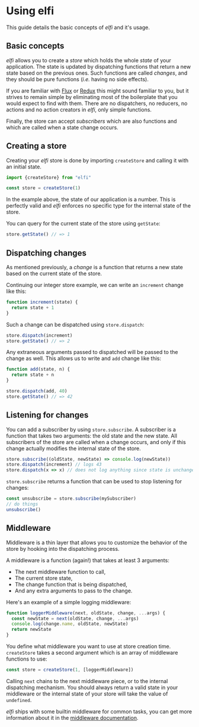 # Using elfi

This guide details the basic concepts of *elfi* and it's usage.

## Basic concepts

*elfi* allows you to create a _store_ which holds the whole _state_ of your
application. The state is updated by dispatching functions that return a new
state based on the previous ones. Such functions are called _changes_, and they
should be pure functions (_i.e._ having no side effects).

If you are familiar with [Flux][flux] or [Redux][redux] this might sound
familiar to you, but it strives to remain simple by eliminating most of the
boilerplate that you would expect to find with them. There are no dispatchers,
no reducers, no actions and no action creators in *elfi*, only simple functions.

Finally, the store can accept _subscribers_ which are also functions and which
are called when a state change occurs.

## Creating a store

Creating your *elfi* store is done by importing `createStore` and calling it
with an initial state.

```js
import {createStore} from "elfi"

const store = createStore(1)
```

In the example above, the state of our application is a number. This is
perfectly valid and *elfi* enforces no specific type for the internal state of
the store.

You can query for the current state of the store using `getState`:

```js
store.getState() // => 1
```

## Dispatching changes

As mentioned previously, a _change_ is a function that returns a new state based
on the current state of the store.

Continuing our integer store example, we can write an `increment` change like
this:

```js
function increment(state) {
  return state + 1
}
```

Such a change can be dispatched using `store.dispatch`:

```js
store.dispatch(increment)
store.getState() // => 2
```

Any extraneous arguments passed to dispatched will be passed to the change as
well. This allows us to write and `add` change like this:

```js
function add(state, n) {
  return state + n
}

store.dispatch(add, 40)
store.getState() // => 42
```

## Listening for changes

You can add a subscriber by using `store.subscribe`. A subscriber is a function
that takes two arguments: the old state and the new state. All subscribers of
the store are called when a change occurs, and only if this change actually
modifies the internal state of the store.

```js
store.subscribe((oldState, newState) => console.log(newState))
store.dispatch(increment) // logs 43
store.dispatch(x => x) // does not log anything since state is unchanged
```

`store.subscribe` returns a function that can be used to stop listening for
changes:

```js
const unsubscribe = store.subscribe(mySubscriber)
// do things
unsubscribe()
```

## Middleware

Middleware is a thin layer that allows you to customize the behavior of the
store by hooking into the dispatching process.

A middleware is a function (again!) that takes at least 3 arguments:

- The next middleware function to call,
- The current store state,
- The change function that is being dispatched,
- And any extra arguments to pass to the change.

Here's an example of a simple logging middleware:

```js
function loggerMiddleware(next, oldState, change, ...args) {
  const newState = next(oldState, change, ...args)
  console.log(change.name, oldState, newState)
  return newState
}
```

You define what middleware you want to use at store creation time. `createStore`
takes a second argument which is an array of middleware functions to use:

```js
const store = createStore(1, [loggerMiddleware])
```

Calling `next` chains to the next middleware piece, or to the internal
dispatching mechanism. You should always return a valid state in your middleware
or the internal state of your store will take the value of `undefined`.

*elfi* ships with some builtin middleware for common tasks, you can get more
information about it in the [middleware documentation](./middleware.md).

[flux]: https://github.com/facebook/flux
[redux]: https://github.com/reactjs/redux
